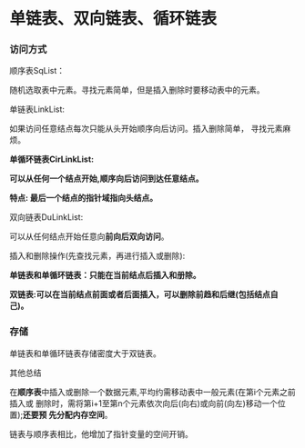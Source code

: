 # 单链表、双向链表、循环链表

### 访问方式

顺序表SqList：

随机选取表中元素。寻找元素简单，但是插入删除时要移动表中的元素。



单链表LinkList:

如果访问任意结点每次只能从头开始顺序向后访问。插入删除简单， 寻找元素麻烦。



**单循环链表CirLinkList:**

**可以从任何一个结点开始,顺序向后访问到达任意结点。**

**特点: 最后一个结点的指针域指向头结点。**



双向链表DuLinkList:

可以从任何结点开始任意向**前向后双向访问**。

插入和删除操作(先查找元素，再进行插入或删除):

**单链表和单循环链表：只能在当前结点后插入和册除。**

**双链表:可以在当前结点前面或者后面插入，可以删除前趋和后继(包括结点自己)。** 



### 存储

单链表和单循环链表存储密度大于双链表。

其他总结

在**顺序表**中插入或删除一个数据元素,平均约需移动表中一般元素(在第i个元素之前插入或 删除时，需将第i+1至第n个元素依次向后(向右)或向前(向左)移动一个位置);**还要预 先分配内存空间**。

链表与顺序表相比，他增加了指针变量的空间开销。

